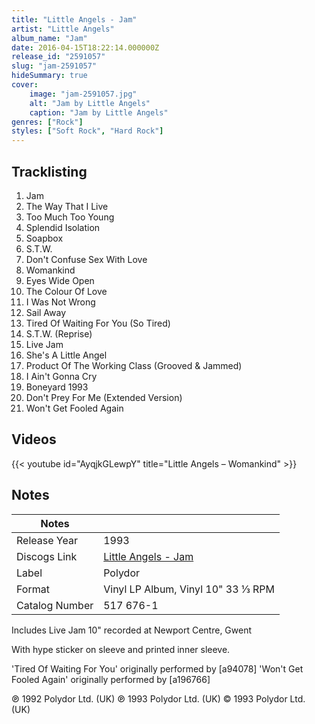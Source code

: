```yaml
---
title: "Little Angels - Jam"
artist: "Little Angels"
album_name: "Jam"
date: 2016-04-15T18:22:14.000000Z
release_id: "2591057"
slug: "jam-2591057"
hideSummary: true
cover:
    image: "jam-2591057.jpg"
    alt: "Jam by Little Angels"
    caption: "Jam by Little Angels"
genres: ["Rock"]
styles: ["Soft Rock", "Hard Rock"]
---
```


## Tracklisting
1. Jam
2. The Way That I Live
3. Too Much Too Young
4. Splendid Isolation
5. Soapbox
6. S.T.W.
7. Don't Confuse Sex With Love
8. Womankind
9. Eyes Wide Open
10. The Colour Of Love
11. I Was Not Wrong
12. Sail Away
13. Tired Of Waiting For You (So Tired)
14. S.T.W. (Reprise)
15. Live Jam
16. She's A Little Angel
17. Product Of The Working Class (Grooved & Jammed)
18. I Ain't Gonna Cry
19. Boneyard 1993
20. Don't Prey For Me (Extended Version)
21. Won't Get Fooled Again




## Videos
{{< youtube id="AyqjkGLewpY" title="Little Angels – Womankind" >}}

## Notes
| Notes          |             |
| ---------------| ----------- |
| Release Year   | 1993 |
| Discogs Link   | [Little Angels - Jam](https://www.discogs.com/release/2591057-Little-Angels-Jam) |
| Label          | Polydor |
| Format         | Vinyl LP Album, Vinyl 10" 33 ⅓ RPM |
| Catalog Number | 517 676-1 |

Includes Live Jam 10" recorded at Newport Centre, Gwent

With hype sticker on sleeve and printed inner sleeve.

'Tired Of Waiting For You' originally performed by [a94078]
'Won't Get Fooled Again' originally performed by [a196766]

℗ 1992 Polydor Ltd. (UK)
℗ 1993 Polydor Ltd. (UK)
© 1993 Polydor Ltd. (UK)
